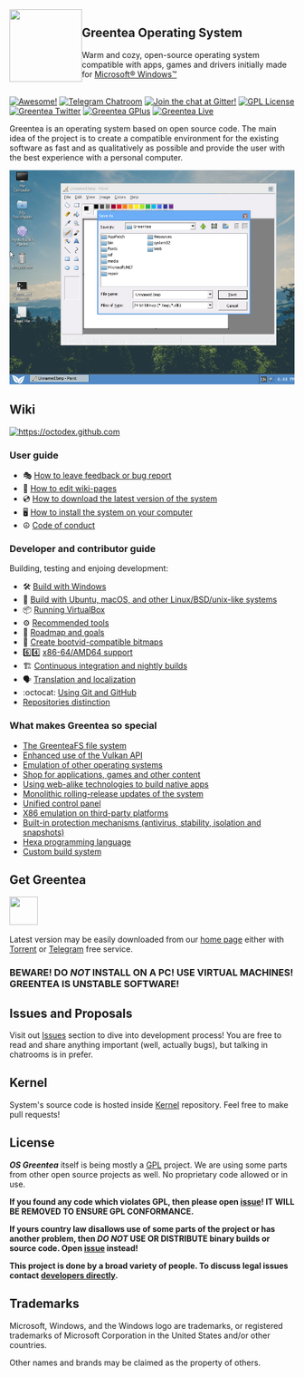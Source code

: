 <img align="left" width="128px" height="128px" src="https://avatars0.githubusercontent.com/u/19654552" />

## Greentea Operating System

Warm and cozy, open-source operating system compatible with apps, games and drivers initially made for [Microsoft® Windows™](https://en.wikipedia.org/wiki/Microsoft_Windows)
<br/><br/>

[![Awesome!](https://cdn.rawgit.com/sindresorhus/awesome/d7305f38d29fed78fa85652e3a63e154dd8e8829/media/badge.svg)](https://github.com/GreenteaOS/Kernel)
[![Telegram Chatroom](https://img.shields.io/badge/Telegram-Greentea%20EN-blue.svg)](https://telegram.me/greenteaos_en)
[![Join the chat at Gitter!](https://img.shields.io/badge/Gitter-Join%20Chat-47B192.svg)](https://gitter.im/GreenteaOS/Lobby)
[![GPL License](https://img.shields.io/badge/License-GNU%20GPLv2-green.svg?style=flat)](https://github.com/GreenteaOS/Greentea#license)
[![Greentea Twitter](https://img.shields.io/badge/Twitter-@GreenteaOS-blue.svg?style=flat)](https://twitter.com/GreenteaOS)
[![Greentea GPlus](https://img.shields.io/badge/G+-Greentea%20OS-0f9d58.svg?style=flat)](https://plus.google.com/communities/112825384415357456297)
[![Greentea Live](https://img.shields.io/badge/Telegram-LIVE-red.svg?style=flat)](https://t.me/greenteaos_live)

Greentea is an operating system based on open source code. The main idea of the project is to create a compatible environment for the existing software as fast and as qualitatively as possible and provide the user with the best experience with a personal computer.

![Screenshot](Images/screenshot.png?raw=true)

## Wiki

<a href="https://octodex.github.com"><img alt="https://octodex.github.com" src="https://cloud.githubusercontent.com/assets/3642643/17365226/9a2ee7b2-598d-11e6-8adb-42271309c3e0.png" width="256"></a>

### User guide

* :performing_arts: [How to leave feedback or bug report](User-Guide/Issues.md)
* :book: [How to edit wiki-pages](User-Guide/Wiki-How.md)
* :cd: [How to download the latest version of the system](User-Guide/Download-Latest.md)
* :desktop_computer: [How to install the system on your computer](User-Guide/Installation.md)
* :peace_symbol: [Code of conduct](User-Guide/Conduct.md)

### Developer and contributor guide

Building, testing and enjoing development:

* :hammer_and_wrench: [Build with Windows](Developer-Guide/Build-Native.md)
* :wine_glass: [Build with Ubuntu, macOS, and other Linux/BSD/unix-like systems](Developer-Guide/Build-Wine.md)
* :package: [Running VirtualBox](Developer-Guide/VirtualBox-Config.md)
* :gear: [Recommended tools](Developer-Guide/Must-Have.md)
* :dart: [Roadmap and goals](Developer-Guide/Roadmap.md)
* :sunrise: [Create bootvid-compatible bitmaps](Developer-Guide/Create-bootvid-compatible-bitmaps.md)
* :six::four: [x86-64/AMD64 support](Developer-Guide/x64.md)
* :building_construction: [Continuous integration and nightly builds](Developer-Guide/CI.md)
* :speaking_head: [Translation and localization](Developer-Guide/Localization.md)
* :octocat: [Using Git and GitHub](Developer-Guide/Git-and-GitHub.md)
* [Repositories distinction](Developer-Guide/Repos.md)

### What makes Greentea so special

* [The GreenteaFS file system](User-Guide/Greentea-FS.md)
* [Enhanced use of the Vulkan API](User-Guide/Vulkan.md)
* [Emulation of other operating systems](User-Guide/Vulkan.md)
* [Shop for applications, games and other content](User-Guide/Shop.md)
* [Using web-alike technologies to build native apps](User-Guide/Web.md)
* [Monolithic rolling-release updates of the system](User-Guide/Rolling.md)
* [Unified control panel](User-Guide/Control-Panel.md)
* [X86 emulation on third-party platforms](Developer-Guide/x86.md)
* [Built-in protection mechanisms (antivirus, stability, isolation and snapshots)](User-Guide/Protection.md)
* [Hexa programming language](User-Guide/Hexa.md)
* [Custom build system](User-Guide/Build-System.md)

## Get Greentea

<img width="50px" height="50px" src="https://cdn4.iconfinder.com/data/icons/ios-web-user-interface-multi-circle-flat-vol-6/512/Download_downloading_data_storage_folder-128.png" />

Latest version may be easily downloaded from our [home page](https://greenteaos.github.io/#download) either with [Torrent](https://www.bittorrent.com/bittorrent-free) or [Telegram](https://telegram.org) free service.

### BEWARE! DO *NOT* INSTALL ON A PC! USE VIRTUAL MACHINES! GREENTEA IS UNSTABLE SOFTWARE!

## Issues and Proposals

Visit out [Issues](https://github.com/GreenteaOS/Greentea/issues) section to dive into development process! You are free to read and share anything important (well, actually bugs), but talking in chatrooms is in prefer.

## Kernel

System's source code is hosted inside [Kernel](https://github.com/GreenteaOS/Kernel) repository. Feel free to make pull requests!

## License

___OS Greentea___ itself is being mostly a [GPL](https://en.wikipedia.org/wiki/GNU_General_Public_License) project. We are using some parts from other open source projects as well. No proprietary code allowed or in use.

**If you found any code which violates GPL, then please open [issue](https://github.com/GreenteaOS/Greentea/issues)! IT WILL BE REMOVED TO ENSURE GPL CONFORMANCE.**

**If yours country law disallows use of some parts of the project or has another problem, then *DO NOT* USE OR DISTRIBUTE binary builds or source code. Open [issue](https://github.com/GreenteaOS/Greentea/issues) instead!**

**This project is done by a broad variety of people. To discuss legal issues contact [developers directly](https://t.me/greenteaos_en).**

## Trademarks

Microsoft, Windows, and the Windows logo are trademarks, or registered trademarks of Microsoft Corporation in the United States and/or other countries.

Other names and brands may be claimed as the property of others.
